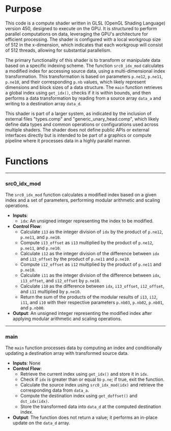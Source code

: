 # Purpose
This code is a compute shader written in GLSL (OpenGL Shading Language) version 450, designed to execute on the GPU. It is structured to perform parallel computations on data, leveraging the GPU's architecture for efficient processing. The shader is configured with a local workgroup size of 512 in the x-dimension, which indicates that each workgroup will consist of 512 threads, allowing for substantial parallelism.

The primary functionality of this shader is to transform or manipulate data based on a specific indexing scheme. The function `src0_idx_mod` calculates a modified index for accessing source data, using a multi-dimensional index transformation. This transformation is based on parameters `p.ne12`, `p.ne11`, `p.ne10`, and their corresponding `p.nb` values, which likely represent dimensions and block sizes of a data structure. The `main` function retrieves a global index using `get_idx()`, checks if it is within bounds, and then performs a data transformation by reading from a source array `data_a` and writing to a destination array `data_d`.

This shader is part of a larger system, as indicated by the inclusion of external files "types.comp" and "generic_unary_head.comp", which likely define data types and common operations or configurations used across multiple shaders. The shader does not define public APIs or external interfaces directly but is intended to be part of a graphics or compute pipeline where it processes data in a highly parallel manner.
# Functions

---
### src0\_idx\_mod
The `src0_idx_mod` function calculates a modified index based on a given index and a set of parameters, performing modular arithmetic and scaling operations.
- **Inputs**:
    - `idx`: An unsigned integer representing the index to be modified.
- **Control Flow**:
    - Calculate `i13` as the integer division of `idx` by the product of `p.ne12`, `p.ne11`, and `p.ne10`.
    - Compute `i13_offset` as `i13` multiplied by the product of `p.ne12`, `p.ne11`, and `p.ne10`.
    - Calculate `i12` as the integer division of the difference between `idx` and `i13_offset` by the product of `p.ne11` and `p.ne10`.
    - Compute `i12_offset` as `i12` multiplied by the product of `p.ne11` and `p.ne10`.
    - Calculate `i11` as the integer division of the difference between `idx`, `i13_offset`, and `i12_offset` by `p.ne10`.
    - Calculate `i10` as the difference between `idx`, `i13_offset`, `i12_offset`, and `i11` multiplied by `p.ne10`.
    - Return the sum of the products of the modular results of `i13`, `i12`, `i11`, and `i10` with their respective parameters `p.nb03`, `p.nb02`, `p.nb01`, and `p.nb00`.
- **Output**: An unsigned integer representing the modified index after applying modular arithmetic and scaling operations.


---
### main
The `main` function processes data by computing an index and conditionally updating a destination array with transformed source data.
- **Inputs**: None
- **Control Flow**:
    - Retrieve the current index using `get_idx()` and store it in `idx`.
    - Check if `idx` is greater than or equal to `p.ne`; if true, exit the function.
    - Calculate the source index using `src0_idx_mod(idx)` and retrieve the corresponding data from `data_a`.
    - Compute the destination index using `get_doffset()` and `dst_idx(idx)`.
    - Store the transformed data into `data_d` at the computed destination index.
- **Output**: The function does not return a value; it performs an in-place update on the `data_d` array.


